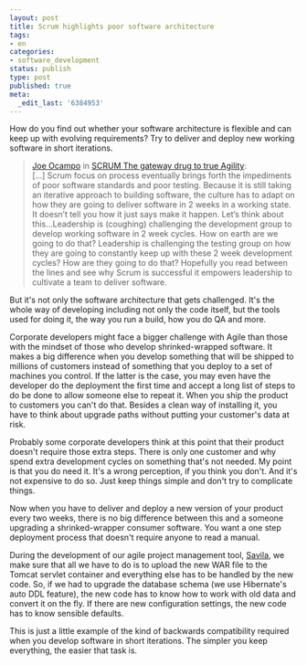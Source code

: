```yaml
---
layout: post
title: Scrum highlights poor software architecture
tags:
- en
categories:
- software_development
status: publish
type: post
published: true
meta:
  _edit_last: '6384953'
---
```

<p>How do you find out whether your software architecture is flexible and can keep up with evolving requirements? Try to deliver and deploy new working software in short iterations.</p>

<blockquote><a href="http://www.lostechies.com/blogs/joe_ocampo/default.aspx">Joe Ocampo</a> in <a href="http://www.lostechies.com/blogs/joe_ocampo/archive/2007/09/08/scrum-the-gateway-drug-to-true-agility.aspx#comments">SCRUM The gateway drug to true Agility</a>:<br>
[...] Scrum focus on process eventually brings forth the impediments of poor software standards and poor testing. Because it is still taking an iterative approach to building software, the culture has to adapt on how they are going to deliver software in 2 weeks in a working state. It doesn&rsquo;t tell you how it just says make it happen. Let&rsquo;s think about this&#8230;Leadership is (coughing) challenging the development group to develop working software in 2 week cycles. How on earth are we going to do that? Leadership is challenging the testing group on how they are going to constantly keep up with these 2 week development cycles? How are they going to do that? Hopefully you read between the lines and see why Scrum is successful it empowers leadership to cultivate a team to deliver software.
</blockquote>

<p>But it's not only the software architecture that gets challenged. It's the whole way of developing including not only the code itself, but the tools used for doing it, the way you run a build, how you do QA and more.</p>

<p>Corporate developers might face a bigger challenge with Agile than those with the mindset of those who develop shrinked-wrapped software. It makes a big difference when you develop something that will be shipped to millions of customers instead of something that you deploy to a set of machines you control. If the latter is the case, you may even have the developer do the deployment the first time and accept a long list of steps to do be done to allow someone else to repeat it. When you ship the product to customers you can't do that. Besides a clean way of installing it, you have to think about upgrade paths without putting your customer's data at risk.</p>

<p>Probably some corporate developers think at this point that their product doesn't require those extra steps. There is only one customer and why spend extra development cycles on something that's not needed. My point is that you do need it. It's a wrong perception, if you think you don't. And it's not expensive to do so. Just keep things simple and don't try to complicate things.</p>

<p>Now when you have to deliver and deploy a new version of your product every two weeks, there is no big difference between this and a someone upgrading a shrinked-wrapper consumer software. You want a one step deployment process that doesn't require anyone to read a manual.</p>

<p>During the development of our agile project management tool, <a href="http://www.caimito.net/caimitoEnglish/categories/Savila/">Savila</a>, we make sure that all we have to do is to upload the new WAR file to the Tomcat servlet container and everything else has to be handled by the new code. So, if we had to upgrade the database schema (we use Hibernate's auto DDL feature), the new code has to know how to work with old data and convert it on the fly. If there are new configuration settings, the new code has to know sensible defaults.</p>

<p>This is just a little example of the kind of backwards compatibility required when you develop software in short iterations. The simpler you keep everything, the easier that task is.</p>
